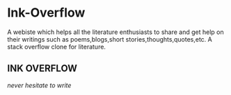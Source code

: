 # Ink-Overflow
A webiste which helps all the literature enthusiasts to share and get help on their writings such as poems,blogs,short stories,thoughts,quotes,etc. A stack overflow clone for literature.




##      INK OVERFLOW
 _never hesitate to write_


